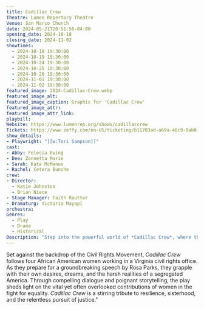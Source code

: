 ```yaml
---
title: Cadillac Crew
Theatre: Lumen Repertory Theatre
Venue: San Marco Church
date: 2024-05-21T20:51:56-04:00
opening_date: 2024-10-18
closing_date: 2024-11-02
showtimes:
  - 2024-10-18 19:30:00
  - 2024-10-19 19:30:00
  - 2024-10-24 19:30:00
  - 2024-10-25 19:30:00
  - 2024-10-26 19:30:00
  - 2024-11-01 19:30:00
  - 2024-11-02 19:30:00
featured_image: 2024-Cadillac-Crew.webp
featured_image_alt: 
featured_image_caption: Graphic for 'Cadillac Crew'
featured_image_attr: 
featured_image_attr_link: 
playbill:
Website: https://www.lumenrep.org/shows/cadillaccrew
Tickets: https://www.zeffy.com/en-US/ticketing/b11783ad-a69a-46c9-8ab8-cad2d6425760
show_details: 
- Playwright: "[[w:Tori Sampson]]"
cast:
- Abby: Felecia Ewing
- Dee: Zonnetta Marie
- Sarah: Kate McManus
- Rachel: Cetera Bunche
crew:
- Director:
  - Katie Johnston
  - Brian Niece
- Stage Manager: Faith Rautter
- Dramaturg: Victoria Mayapi
orchestra:
Genres:
  - Play
  - Drama
  - Historical
Description: "Step into the powerful world of *Cadillac Crew*, where the unsung heroes of the Civil Rights Movement take center stage, revealing the struggles and triumphs of four women determined to change the world."
---
```

Set against the backdrop of the Civil Rights Movement, *Cadillac Crew* follows four African American women working in a Virginia civil rights office. As they prepare for a groundbreaking speech by Rosa Parks, they grapple with their own desires, dreams, and the harsh realities of a segregated America. Through compelling dialogue and poignant storytelling, the play sheds light on the vital yet often overlooked contributions of women in the fight for equality. *Cadillac Crew* is a stirring tribute to resilience, sisterhood, and the relentless pursuit of justice."
